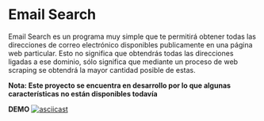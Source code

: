 # Email Search
Email Search es un programa muy simple que te permitirá obtener todas las direcciones de correo electrónico disponibles publicamente en una página web particular. Esto no significa que obtendrás todas las direcciones ligadas a ese dominio, sólo significa que mediante un proceso de web scraping se obtendrá la mayor cantidad posible de estas.

**Nota: Este proyecto se encuentra en desarrollo por lo que algunas características no están disponibles todavía** 

**DEMO**
[![asciicast](https://asciinema.org/a/QgMbFddZWB2iMagtiMeXYX1Rk.png)](https://asciinema.org/a/QgMbFddZWB2iMagtiMeXYX1Rk)
